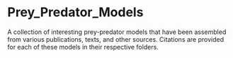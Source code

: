 # Prey_Predator_Models
A collection of interesting prey-predator models that have been assembled from various publications, texts, and other sources. Citations are provided for each of these models in their respective folders.
